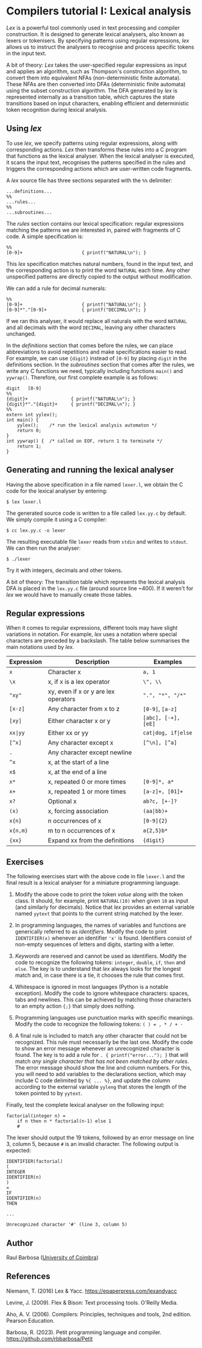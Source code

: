 # Compilers tutorial I: Lexical analysis

_Lex_ is a powerful tool commonly used in text processing and compiler construction. It is designed to generate lexical analysers, also known as lexers or tokenisers. By specifying patterns using regular expressions, _lex_ allows us to instruct the analysers to recognise and process specific tokens in the input text.

A bit of theory: _Lex_ takes the user-specified regular expressions as input and applies an algorithm, such as Thompson's construction algorithm, to convert them into equivalent NFAs (non-deterministic finite automata). These NFAs are then converted into DFAs (deterministic finite automata) using the subset construction algorithm. The DFA generated by _lex_ is represented internally as a transition table, which captures the state transitions based on input characters, enabling efficient and deterministic token recognition during lexical analysis.

## Using _lex_

To use _lex_, we specify patterns using regular expressions, along with corresponding actions. _Lex_ then transforms these rules into a C program that functions as the lexical analyser. When the lexical analyser is executed, it scans the input text, recognises the patterns specified in the rules and triggers the corresponding actions which are user-written code fragments.

A _lex_ source file has three sections separated with the `%%` delimiter:

    ...definitions...
    %% 
    ...rules...
    %% 
    ...subroutines...

The _rules_ section contains our lexical specification: regular expressions matching the patterns we are interested in, paired with fragments of C code. A simple specification is:

    %%
    [0-9]+                      { printf("NATURAL\n"); }

This _lex_ specification matches natural numbers, found in the input text, and the corresponding action is to print the word ``NATURAL`` each time. Any other unspecified patterns are directly copied to the output without modification.

We can add a rule for decimal numerals:

    %%
    [0-9]+                      { printf("NATURAL\n"); }
    [0-9]*"."[0-9]+             { printf("DECIMAL\n"); }

If we ran this analyser, it would replace all naturals with the word ``NATURAL`` and all decimals with the word ``DECIMAL``, leaving any other characters unchanged.

In the _definitions_ section that comes before the rules, we can place abbreviations to avoid repetitions and make specifications easier to read. For example, we can use ``{digit}`` instead of ``[0-9]`` by placing ``digit`` in the definitions section. In the _subroutines_ section that comes after the rules, we write any C functions we need, typically including functions ``main()`` and ``yywrap()``. Therefore, our first complete example is as follows:

    digit   [0-9]
    %%
    {digit}+                { printf("NATURAL\n"); }
    {digit}*"."{digit}+     { printf("DECIMAL\n"); }
    %%
    extern int yylex();
    int main() {
        yylex();    /* run the lexical analysis automaton */
        return 0;
    }
    int yywrap() {  /* called on EOF, return 1 to terminate */
        return 1;
    }

## Generating and running the lexical analyser

Having the above specification in a file named ``lexer.l``, we obtain the C code for the lexical analyser by entering:

    $ lex lexer.l

The generated source code is written to a file called ``lex.yy.c`` by default. We simply compile it using a C compiler:

    $ cc lex.yy.c -o lexer

The resulting executable file ``lexer`` reads from ``stdin`` and writes to ``stdout``. We can then run the analyser:

    $ ./lexer

Try it with integers, decimals and other tokens.

A bit of theory: The transition table which represents the lexical analysis DFA is placed in the ``lex.yy.c`` file (around source line ~400). If it weren't for _lex_ we would have to manually create those tables.

## Regular expressions

When it comes to regular expressions, different tools may have slight variations in notation. For example, _lex_ uses a notation where special characters are preceded by a backslash. The table below summarises the main notations used by _lex_.

| Expression | Description                          | Examples              |
| -----------| ------------------------------------ | --------------------- |
| ``x``      | Character x                          | ``a, 1``              |
| ``\x``     | x, if x is a lex operator            | ``\", \\``            |
| ``"xy"``   | xy, even if x or y are lex operators | ``".", "*", "/*"``    |
| ``[x-z]``  | Any character from x to z            | ``[0-9]``, ``[a-z]``  |
| ``[xy]``   | Either character x or y              | ``[abc], [-+], [eE]`` |
| ``xx``<code>&#124;</code>``yy``  | Either xx or yy                      | ``cat``<code>&#124;</code>``dog, if``<code>&#124;</code>``else``  |
| ``[^x]``   | Any character except x               | ``[^\n], [^a]``       |
| ``.``      | Any character except newline         |                       |
| ``^x``     | x, at the start of a line            |                       |
| ``x$``     | x, at the end of a line              |                       |
| ``x*``     | x, repeated 0 or more times          | ``[0-9]*, a*``        |
| ``x+``     | x, repeated 1 or more times          | ``[a-z]+, [01]+``     |
| ``x?``     | Optional x                           | ``ab?c, [+-]?``       |
| ``(x)``    | x, forcing association               | ``(aa``<code>&#124;</code>``bb)+``          |
| ``x{n}``   | n occurrences of x                   | ``[0-9]{2}``          |
| ``x{n,m}`` | m to n occurrences of x              | ``a{2,5}b*``          |
| ``{xx}``   | Expand xx from the definitions       | ``{digit}``           |

## Exercises

The following exercises start with the above code in file ``lexer.l`` and the final result is a lexical analyser for a miniature programming language.

1. Modify the above code to print the token _value_ along with the token class. It should, for example, print ``NATURAL(10)`` when given ``10`` as input (and similarly for decimals). Notice that _lex_ provides an external variable named ``yytext`` that points to the current string matched by the lexer.

2. In programming languages, the names of variables and functions are generically referred to as _identifiers_. Modify the code to print ``IDENTIFIER(x)`` whenever an identifier ``'x'`` is found. Identifiers consist of non-empty sequences of letters and digits, starting with a letter.

3. _Keywords_ are reserved and cannot be used as identifiers. Modify the code to recognize the following tokens: ``integer``, ``double``, ``if``, ``then`` and ``else``. The key is to understand that _lex_ always looks for the longest match and, in case there is a tie, it chooses the rule that comes first.

5. Whitespace is ignored in most languages (Python is a notable exception). Modify the code to ignore whitespace characters: spaces, tabs and newlines. This can be achieved by matching those characters to an empty action ``{;}`` that simply does nothing.

4. Programming languages use punctuation marks with specific meanings. Modify the code to recognize the following tokens: ``( ) = , * / + -``

6. A final rule is included to match any other character that could not be recognized. This rule must necessarily be the last one. Modify the code to show an error message whenever an unrecognized character is found. The key is to add a rule for `` . { printf("error..."); } `` that will match _any single character that has not been matched by other rules_. The error message should show the line and column numbers. For this, you will need to add variables to the declarations section, which may include C code delimited by ``%{ ... %}``, and update the column according to the external variable ``yyleng`` that stores the length of the token pointed to by ``yytext``.

Finally, test the complete lexical analyser on the following input:

    factorial(integer n) =
        if n then n * factorial(n-1) else 1
        #

The lexer should output the 19 tokens, followed by an error message on line 3, column 5, because ``#`` is an invalid character. The following output is expected:

    IDENTIFIER(factorial)
    (
    INTEGER
    IDENTIFIER(n)
    )
    =
    IF
    IDENTIFIER(n)
    THEN

    ...

    Unrecognized character '#' (line 3, column 5)

## Author

Raul Barbosa ([University of Coimbra](https://apps.uc.pt/mypage/faculty/uc26844))

## References

Niemann, T. (2016) Lex & Yacc. https://epaperpress.com/lexandyacc

Levine, J. (2009). Flex & Bison: Text processing tools. O'Reilly Media.

Aho, A. V. (2006). Compilers: Principles, techniques and tools, 2nd edition. Pearson Education.

Barbosa, R. (2023). Petit programming language and compiler. https://github.com/rbbarbosa/Petit
